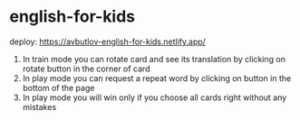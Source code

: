 # english-for-kids
deploy: https://avbutlov-english-for-kids.netlify.app/
1.  In train mode you can rotate card and see its translation by clicking on rotate button in the corner of card
2.  In play mode you can request a repeat word by clicking on button in the bottom of the page
3.  In play mode you will win only if you choose all cards right without any mistakes
